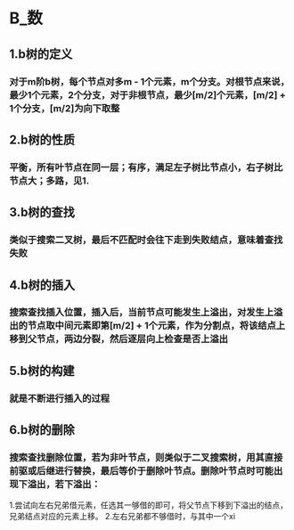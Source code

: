 # B_数
## 1.b树的定义
### 对于m阶b树，每个节点对多m - 1个元素，m个分支。对根节点来说，最少1个元素，2个分支，对于非根节点，最少[m/2]个元素，[m/2] + 1个分支，[m/2]为向下取整
## 2.b树的性质
### 平衡，所有叶节点在同一层；有序，满足左子树比节点小，右子树比节点大；多路，见1.
## 3.b树的查找
### 类似于搜索二叉树，最后不匹配时会往下走到失败结点，意味着查找失败
## 4.b树的插入
### 搜索查找插入位置，插入后，当前节点可能发生上溢出，对发生上溢出的节点取中间元素即第[m/2] + 1个元素，作为分割点，将该结点上移到父节点，两边分裂，然后逐层向上检查是否上溢出
## 5.b树的构建
### 就是不断进行插入的过程
## 6.b树的删除
### 搜索查找删除位置，若为非叶节点，则类似于二叉搜索树，用其直接前驱或后继进行替换，最后等价于删除叶节点。删除叶节点时可能出现下溢出，若下溢出：
1.尝试向左右兄弟借元素，任选其一够借的即可，将父节点下移到下溢出的结点，兄弟结点对应的元素上移。
2.左右兄弟都不够借时，与其中一个xi
<!--stackedit_data:
eyJoaXN0b3J5IjpbLTkwMjIzNzkyMSwtMjA4ODc0NjYxMl19
-->